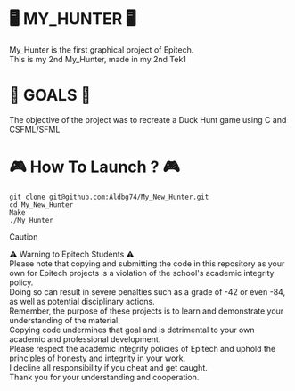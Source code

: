 <H1>🖥️ MY_HUNTER 🖥️</H1>
My_Hunter is the first graphical project of Epitech. <br>
This is my 2nd My_Hunter, made in my 2nd Tek1

<H1>🎯 GOALS 🎯</H1>
The objective of the project was to recreate a Duck Hunt game using C and CSFML/SFML <br>

<H1>🎮 How To Launch ? 🎮</H1>

```
git clone git@github.com:Aldbg74/My_New_Hunter.git
cd My_New_Hunter
Make
./My_Hunter
```

> [!CAUTION]  
> ⚠️ Warning to Epitech Students ⚠️ <br>
Please note that copying and submitting the code in this repository as your own for Epitech projects is a violation of the school's academic integrity policy. <br>
Doing so can result in severe penalties such as a grade of -42 or even -84, as well as potential disciplinary actions. <br> 
Remember, the purpose of these projects is to learn and demonstrate your understanding of the material. <br>
Copying code undermines that goal and is detrimental to your own academic and professional development. <br>
Please respect the academic integrity policies of Epitech and uphold the principles of honesty and integrity in your work. <br>
I decline all responsibility if you cheat and get caught. <br>
Thank you for your understanding and cooperation.



